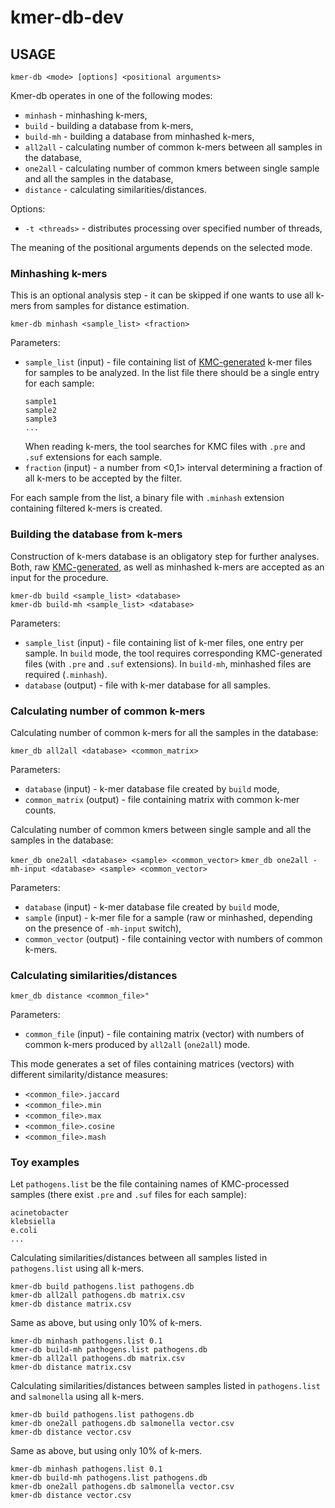 # kmer-db-dev

## USAGE
`kmer-db <mode> [options] <positional arguments>`

Kmer-db operates in one of the following modes:

* `minhash` - minhashing k-mers,
* `build` - building a database from k-mers,
* `build-mh` - building a database from minhashed k-mers,
* `all2all` - calculating number of common k-mers between all samples in the database,
* `one2all` - calculating number of common kmers between single sample and all the samples in the database,
* `distance` - calculating similarities/distances.
    
Options:

* `-t <threads>` - distributes processing over specified number of threads,
    
The meaning of the positional arguments depends on the selected mode.
    
### Minhashing k-mers
This is an optional analysis step - it can be skipped if one wants to use all k-mers from samples for distance estimation. 

`kmer-db minhash <sample_list> <fraction>`

Parameters:
 * `sample_list` (input) - file containing list of [KMC-generated](https://github.com/refresh-bio/KMC) k-mer files for samples to be analyzed. In the list file there should be a single entry for each sample:
    ```
    sample1
    sample2
    sample3
    ...
    ```
    When reading k-mers, the tool searches for KMC files with `.pre` and `.suf` extensions for each sample. 
 * `fraction` (input) - a number from <0,1> interval determining a fraction of all k-mers to be accepted by the filter.
 
  For each sample from the list, a binary file with `.minhash` extension containing filtered k-mers is created.

### Building the database from k-mers
Construction of k-mers database is an obligatory step for further analyses. Both, raw [KMC-generated](https://github.com/refresh-bio/KMC), as well as minhashed k-mers are accepted as an input for the procedure.  

```
kmer-db build <sample_list> <database>
kmer-db build-mh <sample_list> <database>
```

Parameters:
 * `sample_list` (input) - file containing list of k-mer files, one entry per sample. In `build` mode, the tool requires corresponding KMC-generated files (with `.pre` and `.suf` extensions). In `build-mh`, minhashed files are required (`.minhash`).
 * `database` (output) - file with k-mer database for all samples.
 
 ### Calculating number of common k-mers ###
Calculating number of common k-mers for all the samples in the database:
 
 `kmer_db all2all <database> <common_matrix>`
 
Parameters:
* `database` (input) - k-mer database file created by `build` mode,
* `common_matrix` (output) - file containing matrix with common k-mer counts.

Calculating number of common kmers between single sample and all the samples in the database:

`kmer_db one2all <database> <sample> <common_vector>`
`kmer_db one2all -mh-input <database> <sample> <common_vector>`

Parameters:
 * `database` (input) - k-mer database file created by `build` mode,
 * `sample` (input) - k-mer file for a sample (raw or minhashed, depending on the presence of `-mh-input` switch),
 * `common_vector` (output) - file containing vector with numbers of common k-mers.
 
 ### Calculating similarities/distances
 
`kmer_db distance <common_file>"`

Parameters:
* `common_file` (input) - file containing matrix (vector) with numbers of common k-mers produced by `all2all` (`one2all`) mode.

This mode generates a set of files containing matrices (vectors) with different similarity/distance measures:
* `<common_file>.jaccard`
* `<common_file>.min` 
* `<common_file>.max` 
* `<common_file>.cosine` 
* `<common_file>.mash`

### Toy examples

Let `pathogens.list` be the file containing names of KMC-processed samples (there exist `.pre` and `.suf` files for each sample):
```
acinetobacter
klebsiella
e.coli
...
```

Calculating similarities/distances between all samples listed in `pathogens.list` using all k-mers. 
```
kmer-db build pathogens.list pathogens.db
kmer-db all2all pathogens.db matrix.csv
kmer-db distance matrix.csv
```

Same as above, but using only 10% of k-mers.
```
kmer-db minhash pathogens.list 0.1
kmer-db build-mh pathogens.list pathogens.db
kmer-db all2all pathogens.db matrix.csv
kmer-db distance matrix.csv
```

Calculating similarities/distances between samples listed in `pathogens.list` and `salmonella` using all k-mers. 
```
kmer-db build pathogens.list pathogens.db
kmer-db one2all pathogens.db salmonella vector.csv
kmer-db distance vector.csv
```

Same as above, but using only 10% of k-mers. 
```
kmer-db minhash pathogens.list 0.1
kmer-db build-mh pathogens.list pathogens.db
kmer-db one2all pathogens.db salmonella vector.csv
kmer-db distance vector.csv
```


